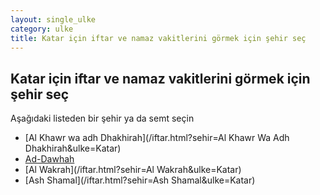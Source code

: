 ```yaml
---
layout: single_ulke
category: ulke
title: Katar için iftar ve namaz vakitlerini görmek için şehir seç
---
```



## Katar için iftar ve namaz vakitlerini görmek için şehir seç

Aşağıdaki listeden bir şehir ya da semt seçin


* [Al Khawr wa adh Dhakhirah](/iftar.html?sehir=Al Khawr Wa Adh Dhakhirah&ulke=Katar)
* [Ad-Dawhah](/iftar.html?sehir=Ad-Dawhah&ulke=Katar)
* [Al Wakrah](/iftar.html?sehir=Al Wakrah&ulke=Katar)
* [Ash Shamal](/iftar.html?sehir=Ash Shamal&ulke=Katar)
